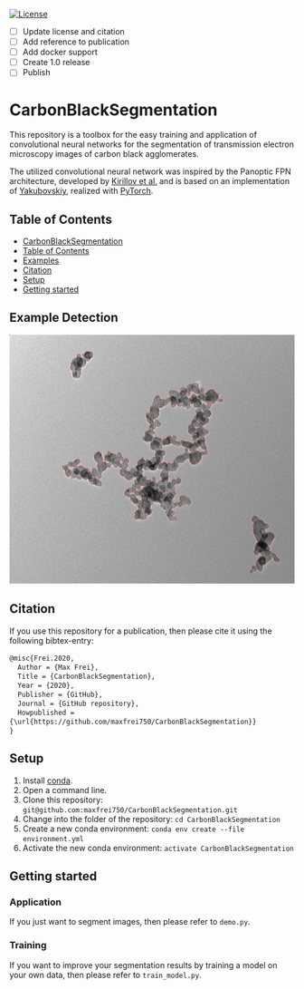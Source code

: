 [![License](https://img.shields.io/github/license/maxfrei750/CarbonBlackSegmentation.svg)](https://github.com/maxfrei750/CarbonBlackSegmentation/blob/master/LICENSE) 

- [ ] Update license and citation
- [ ] Add reference to publication
- [ ] Add docker support
- [ ] Create 1.0 release
- [ ] Publish

# CarbonBlackSegmentation

This repository is a toolbox for the easy training and application of convolutional neural networks for the segmentation 
of transmission electron microscopy images of carbon black agglomerates.

The utilized convolutional neural network was inspired by the Panoptic FPN architecture, developed by 
[Kirillov et al.](https://openaccess.thecvf.com/content_CVPR_2019/papers/Kirillov_Panoptic_Feature_Pyramid_Networks_CVPR_2019_paper.pdf) 
and is based on an implementation of [Yakubovskiy](https://github.com/qubvel/segmentation_models.pytorch), 
realized with [PyTorch]("https://pytorch.org/").

## Table of Contents
   * [CarbonBlackSegmentation](#CarbonBlackSegmentation)
   * [Table of Contents](#table-of-contents)
   * [Examples](#example-detection)
   * [Citation](#citation)
   * [Setup](#setup)
   * [Getting started](#getting-started)

## Example Detection 
<img src="assets/example_detection.jpg" alt="Example Detection"/> 

## Citation
If you use this repository for a publication, then please cite it using the following bibtex-entry:
```
@misc{Frei.2020,
  Author = {Max Frei},
  Title = {CarbonBlackSegmentation},
  Year = {2020},
  Publisher = {GitHub},
  Journal = {GitHub repository},
  Howpublished = {\url{https://github.com/maxfrei750/CarbonBlackSegmentation}}
}
```

## Setup
1. Install [conda](https://conda.io/en/latest/miniconda.html).
2. Open a command line.
3. Clone this repository: ``git@github.com:maxfrei750/CarbonBlackSegmentation.git``
4. Change into the folder of the repository: ``cd CarbonBlackSegmentation``
5. Create a new conda environment: 
``conda env create --file environment.yml``
6. Activate the new conda environment: ``activate CarbonBlackSegmentation``

## Getting started
### Application
If you just want to segment images, then please refer to `demo.py`.
### Training
If you want to improve your segmentation results by training a model on your own data, 
then please refer to `train_model.py`.